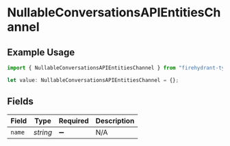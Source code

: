 # NullableConversationsAPIEntitiesChannel

## Example Usage

```typescript
import { NullableConversationsAPIEntitiesChannel } from "firehydrant-typescript-sdk/models/components";

let value: NullableConversationsAPIEntitiesChannel = {};
```

## Fields

| Field              | Type               | Required           | Description        |
| ------------------ | ------------------ | ------------------ | ------------------ |
| `name`             | *string*           | :heavy_minus_sign: | N/A                |